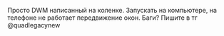 Просто DWM написанный на коленке. Запускать на компьютере, на телефоне не работает передвижение окон. Баги? Пишите в тг @quadlegacynew
